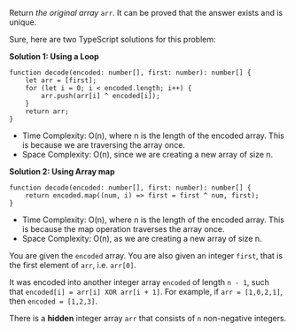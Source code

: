 Return *the original array* `arr`. It can be proved that the answer exists and is unique.

Sure, here are two TypeScript solutions for this problem:

**Solution 1: Using a Loop**

```tsx
function decode(encoded: number[], first: number): number[] {
    let arr = [first];
    for (let i = 0; i < encoded.length; i++) {
        arr.push(arr[i] ^ encoded[i]);
    }
    return arr;
}

```

- Time Complexity: O(n), where n is the length of the encoded array. This is because we are traversing the array once.
- Space Complexity: O(n), since we are creating a new array of size n.

**Solution 2: Using Array map**

```tsx
function decode(encoded: number[], first: number): number[] {
    return encoded.map((num, i) => first = first ^ num, first);
}

```

- Time Complexity: O(n), where n is the length of the encoded array. This is because the map operation traverses the array once.
- Space Complexity: O(n), as we are creating a new array of size n.

You are given the `encoded` array. You are also given an integer `first`, that is the first element of `arr`, i.e. `arr[0]`.

It was encoded into another integer array `encoded` of length `n - 1`, such that `encoded[i] = arr[i] XOR arr[i + 1]`. For example, if `arr = [1,0,2,1]`, then `encoded = [1,2,3]`.

There is a **hidden** integer array `arr` that consists of `n` non-negative integers.